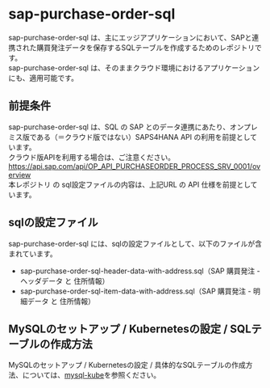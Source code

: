 # sap-purchase-order-sql 

sap-purchase-order-sql は、主にエッジアプリケーションにおいて、SAPと連携された購買発注データを保存するSQLテーブルを作成するためのレポジトリです。  
sap-purchase-order-sql は、そのままクラウド環境におけるアプリケーションにも、適用可能です。  

## 前提条件  
sap-purchase-order-sql は、SQL の SAP とのデータ連携にあたり、オンプレミス版である（＝クラウド版ではない）SAPS4HANA API の利用を前提としています。  
クラウド版APIを利用する場合は、ご注意ください。  
https://api.sap.com/api/OP_API_PURCHASEORDER_PROCESS_SRV_0001/overview     
本レポジトリ の sql設定ファイルの内容は、上記URL の API 仕様を前提としています。    

## sqlの設定ファイル

sap-purchase-order-sql には、sqlの設定ファイルとして、以下のファイルが含まれています。  

* sap-purchase-order-sql-header-data-with-address.sql（SAP 購買発注 - ヘッダデータ と 住所情報）  
* sap-purchase-order-sql-item-data-with-address.sql（SAP 購買発注 - 明細データ と 住所情報）  

## MySQLのセットアップ / Kubernetesの設定 / SQLテーブルの作成方法

MySQLのセットアップ / Kubernetesの設定 / 具体的なSQLテーブルの作成方法、については、[mysql-kube](https://github.com/latonaio/mysql-kube)を参照ください。




